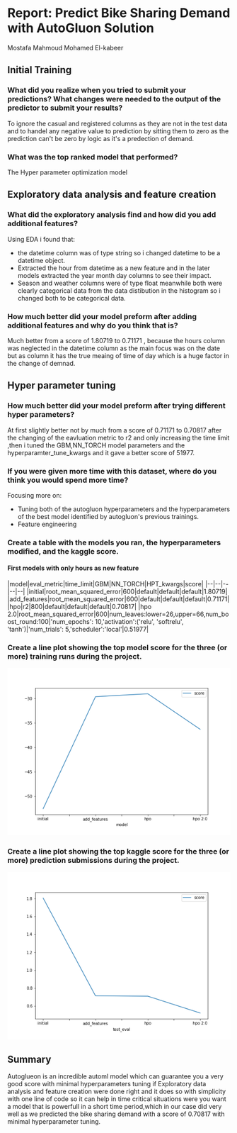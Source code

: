 # Report: Predict Bike Sharing Demand with AutoGluon Solution
Mostafa Mahmoud Mohamed El-kabeer

## Initial Training
### What did you realize when you tried to submit your predictions? What changes were needed to the output of the predictor to submit your results?
To ignore the casual and registered columns as they are not in the test data and to handel any negative value to prediction by sitting them to zero
as the prediction can't be zero by logic as it's a predection of demand.

### What was the top ranked model that performed?
The Hyper parameter optimization model 

## Exploratory data analysis and feature creation
### What did the exploratory analysis find and how did you add additional features?
Using EDA i found that: 
- the datetime column was of type string so i changed datetime to be a datetime object.
- Extracted the hour from datetime as a new feature and in the later models extracted the year month day columns to see their impact.
- Season and weather columns were of type float meanwhile both were clearly categorical data from the data distibution in the histogram
  so i changed both to be categorical data.

### How much better did your model preform after adding additional features and why do you think that is?
Much better from a score of 1.80719 to 0.71171 , because the hours column was neglected in the datetime column as the main focus was on the date but as column it has the true meaing of time of day which is a huge factor in the change of demnad. 

## Hyper parameter tuning
### How much better did your model preform after trying different hyper parameters?
At first  slightly better not by much from a score of 0.71171 to 0.70817 after the changing of the eavluation metric to r2 and only increasing the time limit ,then i tuned the GBM,NN_TORCH model parameters and the hyperparamter_tune_kwargs and it gave a better score of 51977.
### If you were given more time with this dataset, where do you think you would spend more time?
Focusing more on:
- Tuning both of the autogluon hyperparameters and the hyperparameters of the best model identified by autogluon's previous trainings.
- Feature engineering 

### Create a table with the models you ran, the hyperparameters modified, and the kaggle score.
#### First models with only hours as new feature 

|model|eval_metric|time_limit|GBM|NN_TORCH|HPT_kwargs|score|
|--|--|--|--|--|
|initial|root_mean_squared_error|600|default|default|default|1.80719|
|add_features|root_mean_squared_error|600|default|default|default|0.71171|
|hpo|r2|800|default|default|default|0.70817|
|hpo 2.0|root_mean_squared_error|600|num_leaves:lower=26,upper=66,num_boost_round:100|'num_epochs': 10,'activation':('relu', 'softrelu', 'tanh')|'num_trials': 5,'scheduler':'local'|0.51977|

### Create a line plot showing the top model score for the three (or more) training runs during the project.


![model_train_score.png](img/model_train_score.png)

### Create a line plot showing the top kaggle score for the three (or more) prediction submissions during the project.


![model_test_score.png](img/model_test_score.png)

## Summary 
Autoglueon is an incredible automl model which can guarantee you a very good score with minimal hyperparameters tuning if Exploratory data analysis and feature creation were done right and it does so with simplicity with one line of code so it can help in time critical situations were you want a model that is powerfull in a short time period,which in our case did very well as we predicted the bike sharing demand with a score of 0.70817 with minimal hyperparameter tuning.